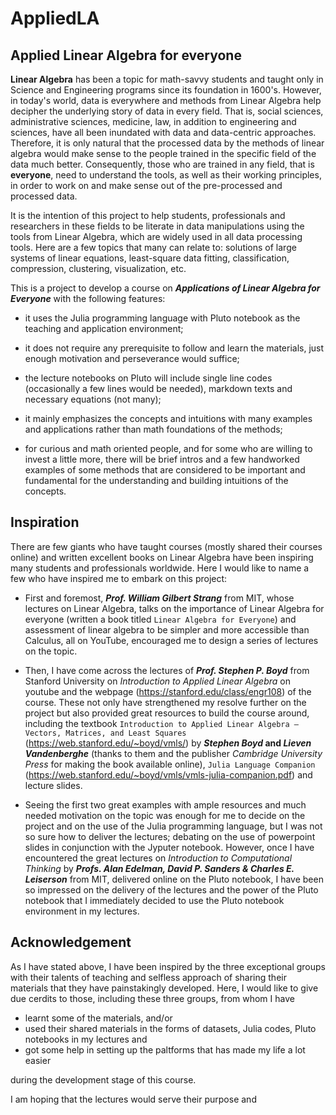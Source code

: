 # AppliedLA
 
 ## Applied Linear Algebra for everyone

**Linear Algebra** has been a topic for math-savvy students and taught only in Science and Engineering programs since its foundation in 1600's. However, in today's world, data is everywhere and methods from Linear Algebra help decipher the underlying story of data in every field. That is, social sciences, administrative sciences, medicine, law, in addition to engineering and sciences, have all been inundated with data and data-centric approaches. Therefore, it is only natural that the processed data by the methods of linear algebra would make sense to the people trained in the specific field of the data much better.  Consequently, those who are trained in any field, that is **everyone**, need to understand the tools, as well as their working principles, in order to work on and make sense out of the pre-processed and processed data.

It is the intention of this project to help students, professionals and researchers in these fields to be literate in data manipulations using the tools from Linear Algebra, which are widely used in all data processing tools. Here are a few topics that many can relate to: solutions of large systems of linear equations, least-square data fitting, classification, compression, clustering, visualization, etc. 

This is a project to develop a course on **_Applications of Linear Algebra for Everyone_** with the following features:

* it uses the Julia programming language with Pluto notebook as the teaching and application environment; 

* it does not require any prerequisite to follow and learn the materials, just enough motivation and perseverance would suffice; 

* the lecture notebooks on Pluto will include single line codes (occasionally a few lines would be needed), markdown texts and necessary equations (not many); 

* it mainly emphasizes the concepts and intuitions with many examples and applications rather than math foundations of the methods;

* for curious and math oriented people, and for some who are willing to invest a little more, there will be brief intros and a few handworked examples of some methods that are considered to be important and fundamental for the understanding and building intuitions of the concepts.

## Inspiration

There are few giants who have taught courses (mostly shared their courses online) and written excellent books on Linear Algebra have been inspiring many students and professionals worldwide. Here I would like to name a few who have inspired me to embark on this project:

* First and foremost, **_Prof. William Gilbert Strang_** from MIT, whose lectures on Linear Algebra, talks on the importance of Linear Algebra for everyone (written a book titled ``Linear Algebra for Everyone``) and assessment of linear algebra to be simpler and more accessible than Calculus, all on YouTube, encouraged me to design a series of lectures on the topic. 

* Then, I have come across the lectures of **_Prof. Stephen P. Boyd_** from Stanford University on _Introduction to Applied Linear Algebra_ on youtube and the webpage (https://stanford.edu/class/engr108) of the course. These not only have strengthened my resolve further on the project but also provided great resources to build the course around, including the textbook ``Introduction to Applied Linear Algebra – Vectors, Matrices, and Least Squares`` (https://web.stanford.edu/~boyd/vmls/) by **_Stephen Boyd_ and _Lieven Vandenberghe_** (thanks to them and the publisher _Cambridge University Press_ for making the book available online), ``Julia Language Companion`` (https://web.stanford.edu/~boyd/vmls/vmls-julia-companion.pdf) and lecture slides. 

* Seeing the first two great examples with ample resources and much needed motivation on the topic was enough for me to decide on the project and on the use of the Julia programming language, but I was not so sure how to deliver the lectures; debating on the use of powerpoint slides in conjunction with the Jyputer notebook. However, once I have encountered the great lectures on _Introduction to Computational Thinking_ by  **_Profs. Alan Edelman, David P. Sanders & Charles E. Leiserson_** from MIT, delivered online on the Pluto notebook, I have been so impressed on the delivery of the lectures and the power of the Pluto notebook that I immediately decided to use the Pluto notebook environment in my lectures. 

## Acknowledgement

As I have stated above, I have been inspired by the three exceptional groups with their talents of teaching and selfless approach of sharing their materials that they have painstakingly developed. Here, I would like to give due cerdits to those, including these three groups, from whom I have  

* learnt some of the materials, and/or 
* used their shared materials in the forms of datasets, Julia codes, Pluto notebooks in my lectures and 
* got some help in setting up the paltforms that has made my life a lot easier 

during the development stage of this course.



I am hoping that the lectures would serve their purpose and 